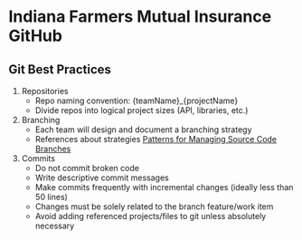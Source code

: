 # Indiana Farmers Mutual Insurance GitHub

## Git Best Practices
1. Repositories
    - Repo naming convention: {teamName}_{projectName}
    - Divide repos into logical project sizes (API, libraries, etc.)
2. Branching
    - Each team will design and document a branching strategy
    - References about strategies [Patterns for Managing Source Code Branches](https://martinfowler.com/articles/branching-patterns.html)
4. Commits
    - Do not commit broken code
    - Write descriptive commit messages
    - Make commits frequently with incremental changes (ideally less than 50 lines)
    - Changes must be solely related to the branch feature/work item
    - Avoid adding referenced projects/files to git unless absolutely necessary
